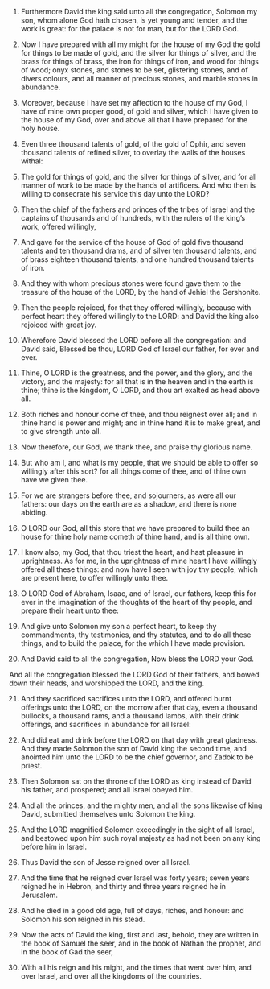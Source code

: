 1. Furthermore David the king said unto all the congregation,
Solomon my son, whom alone God hath chosen, is yet young and tender,
and the work is great: for the palace is not for man, but for the LORD
God.

2. Now I have prepared with all my might for the house of my God the
gold for things to be made of gold, and the silver for things of
silver, and the brass for things of brass, the iron for things of
iron, and wood for things of wood; onyx stones, and stones to be set,
glistering stones, and of divers colours, and all manner of precious
stones, and marble stones in abundance.

3. Moreover, because I have set my affection to the house of my God,
I have of mine own proper good, of gold and silver, which I have given
to the house of my God, over and above all that I have prepared for
the holy house.

4. Even three thousand talents of gold, of the gold of Ophir, and
seven thousand talents of refined silver, to overlay the walls of the
houses withal:

5. The gold for things of gold, and the silver for
things of silver, and for all manner of work to be made by the hands
of artificers. And who then is willing to consecrate his service this
day unto the LORD?

6. Then the chief of the fathers and princes of
the tribes of Israel and the captains of thousands and of hundreds,
with the rulers of the king’s work, offered willingly,

7. And gave
for the service of the house of God of gold five thousand talents and
ten thousand drams, and of silver ten thousand talents, and of brass
eighteen thousand talents, and one hundred thousand talents of iron.

8. And they with whom precious stones were found gave them to the
treasure of the house of the LORD, by the hand of Jehiel the
Gershonite.

9. Then the people rejoiced, for that they offered willingly,
because with perfect heart they offered willingly to the LORD: and
David the king also rejoiced with great joy.

10. Wherefore David blessed the LORD before all the congregation:
and David said, Blessed be thou, LORD God of Israel our father, for
ever and ever.

11. Thine, O LORD is the greatness, and the power, and the glory,
and the victory, and the majesty: for all that is in the heaven and in
the earth is thine; thine is the kingdom, O LORD, and thou art exalted
as head above all.

12. Both riches and honour come of thee, and thou reignest over all;
and in thine hand is power and might; and in thine hand it is to make
great, and to give strength unto all.

13. Now therefore, our God, we thank thee, and praise thy glorious
name.

14. But who am I, and what is my people, that we should be able to
offer so willingly after this sort? for all things come of thee, and
of thine own have we given thee.

15. For we are strangers before thee, and sojourners, as were all
our fathers: our days on the earth are as a shadow, and there is none
abiding.

16. O LORD our God, all this store that we have prepared to build
thee an house for thine holy name cometh of thine hand, and is all
thine own.

17. I know also, my God, that thou triest the heart, and hast
pleasure in uprightness. As for me, in the uprightness of mine heart I
have willingly offered all these things: and now have I seen with joy
thy people, which are present here, to offer willingly unto thee.

18. O LORD God of Abraham, Isaac, and of Israel, our fathers, keep
this for ever in the imagination of the thoughts of the heart of thy
people, and prepare their heart unto thee:

19. And give unto Solomon
my son a perfect heart, to keep thy commandments, thy testimonies, and
thy statutes, and to do all these things, and to build the palace, for
the which I have made provision.

20. And David said to all the congregation, Now bless the LORD your
God.

And all the congregation blessed the LORD God of their fathers, and
bowed down their heads, and worshipped the LORD, and the king.

21. And they sacrificed sacrifices unto the LORD, and offered burnt
offerings unto the LORD, on the morrow after that day, even a thousand
bullocks, a thousand rams, and a thousand lambs, with their drink
offerings, and sacrifices in abundance for all Israel:

22. And did
eat and drink before the LORD on that day with great gladness. And
they made Solomon the son of David king the second time, and anointed
him unto the LORD to be the chief governor, and Zadok to be priest.

23. Then Solomon sat on the throne of the LORD as king instead of
David his father, and prospered; and all Israel obeyed him.

24. And all the princes, and the mighty men, and all the sons
likewise of king David, submitted themselves unto Solomon the king.

25. And the LORD magnified Solomon exceedingly in the sight of all
Israel, and bestowed upon him such royal majesty as had not been on
any king before him in Israel.

26. Thus David the son of Jesse reigned over all Israel.

27. And the time that he reigned over Israel was forty years; seven
years reigned he in Hebron, and thirty and three years reigned he in
Jerusalem.

28. And he died in a good old age, full of days, riches, and honour:
and Solomon his son reigned in his stead.

29. Now the acts of David the king, first and last, behold, they are
written in the book of Samuel the seer, and in the book of Nathan the
prophet, and in the book of Gad the seer,

30. With all his reign and
his might, and the times that went over him, and over Israel, and over
all the kingdoms of the countries.